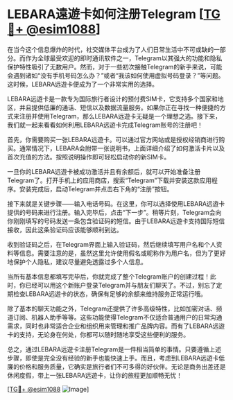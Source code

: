 # LEBARA遠遊卡如何注册Telegram [[TG💪+ @esim1088](https://t.me/s/esim1088)]

在当今这个信息爆炸的时代，社交媒体平台成为了人们日常生活中不可或缺的一部分。而作为全球最受欢迎的即时通讯软件之一，Telegram以其强大的功能和隐私保护特性吸引了无数用户。然而，对于一些初次接触Telegram的新手来说，可能会遇到诸如“没有手机号码怎么办？”或者“我该如何使用虚拟号码登录？”等问题。这时候，LEBARA远遊卡便成为了一个非常实用的选择。

LEBARA远遊卡是一款专为国际旅行者设计的预付费SIM卡，它支持多个国家和地区，并且提供低廉的通话、短信以及数据流量服务。如果你正在寻找一种便捷的方式来注册并使用Telegram，那么LEBARA远遊卡无疑是一个理想之选。接下来，我们就一起来看看如何利用LEBARA远遊卡完成Telegram账号的注册吧！

首先，你需要购买一张LEBARA远遊卡。可以通过官方网站或是授权经销商进行购买。通常情况下，LEBARA会附带一张说明书，上面详细介绍了如何激活卡片以及首次充值的方法。按照说明操作即可轻松启动你的新SIM卡。

一旦你的LEBARA远遊卡被成功激活并且有余额后，就可以开始准备注册Telegram了。打开手机上的应用商店，搜索“Telegram”下载并安装这款应用程序。安装完成后，启动Telegram并点击右下角的“注册”按钮。

接下来就是关键步骤——输入电话号码。在这里，你可以选择使用LEBARA远遊卡提供的号码来进行注册。输入完毕后，点击“下一步”。稍等片刻，Telegram会向你刚刚填写的号码发送一条包含验证码的短信。由于LEBARA远遊卡支持国际短信接收，因此这条验证码应该能够顺利到达。

收到验证码之后，在Telegram界面上输入验证码，然后继续填写用户名和个人资料等信息。需要注意的是，虽然这里允许使用假名或昵称作为用户名，但为了更好地保护个人隐私，建议尽量避免透露过多个人信息。

当所有基本信息都填写完毕后，你就完成了整个Telegram账户的创建过程！此时，你已经可以用这个新账户登录Telegram并与朋友们聊天了。不过，别忘了定期检查LEBARA远遊卡的状态，确保有足够的余额来维持服务正常运行哦。

除了基本的聊天功能之外，Telegram还提供了许多高级特性，比如加密对话、频道订阅、机器人助手等等。这些功能使得Telegram不仅适合普通用户的日常沟通需求，同时也非常适合企业和组织用来管理和推广品牌内容。而有了LEBARA远遊卡的支持，无论身在何处，你都可以随时随地享受这些便利的服务。

总之，通过LEBARA远遊卡注册Telegram是一件相当简单的事情。只要遵循上述步骤，即使是完全没有经验的新手也能快速上手。而且，考虑到LEBARA远遊卡低廉的价格和服务质量，它确实是旅行者们不可多得的好伙伴。无论是商务出差还是休闲度假，带上一张LEBARA远遊卡，让你的旅程更加顺畅无忧！

[[TG💪+ @esim1088](https://t.me/s/esim1088) ![Image](https://i.postimg.cc/4NQfJmqS/Snipaste-2025-05-13-00-14-12.png)]